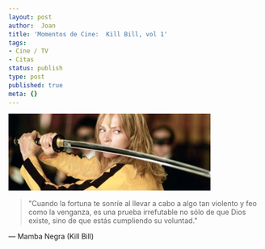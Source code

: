 ```yaml
---
layout: post
author:  Joan
title: 'Momentos de Cine:  Kill Bill, vol 1'
tags:
- Cine / TV
- Citas
status: publish
type: post
published: true
meta: {}
---
```

<img src="../images_posts/killbill.jpg" alt="KillBill" class="center noborder"/>

<blockquote>"Cuando la fortuna te sonríe al llevar a cabo a algo tan violento y feo como la venganza, es una prueba irrefutable no sólo de que Dios existe, sino de que estás cumpliendo su voluntad."</blockquote>

&#8212; Mamba Negra (Kill Bill)
